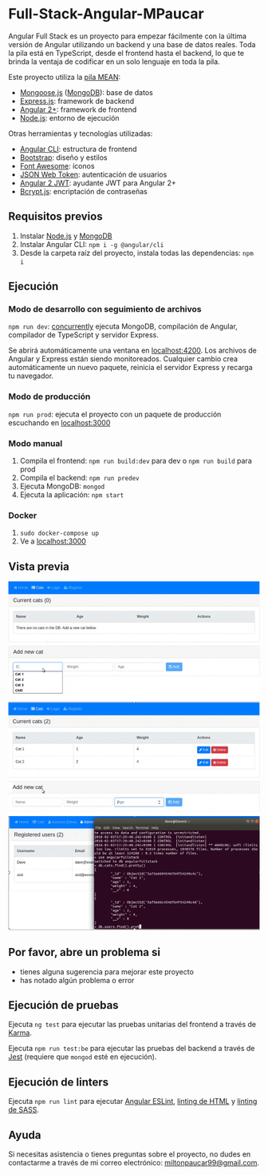 # Full-Stack-Angular-MPaucar

Angular Full Stack es un proyecto para empezar fácilmente con la última versión de Angular utilizando un backend y una base de datos reales. Toda la pila está en TypeScript, desde el frontend hasta el backend, lo que te brinda la ventaja de codificar en un solo lenguaje en toda la pila.

Este proyecto utiliza la [pila MEAN](https://es.wikipedia.org/wiki/MEAN_(paquete_de_software)):
* [Mongoose.js](http://www.mongoosejs.com) ([MongoDB](https://www.mongodb.com)): base de datos
* [Express.js](http://expressjs.com): framework de backend
* [Angular 2+](https://angular.io): framework de frontend
* [Node.js](https://nodejs.org): entorno de ejecución

Otras herramientas y tecnologías utilizadas:
* [Angular CLI](https://cli.angular.io): estructura de frontend
* [Bootstrap](http://www.getbootstrap.com): diseño y estilos
* [Font Awesome](http://fontawesome.com): íconos
* [JSON Web Token](https://jwt.io): autenticación de usuarios
* [Angular 2 JWT](https://github.com/auth0/angular2-jwt): ayudante JWT para Angular 2+
* [Bcrypt.js](https://github.com/dcodeIO/bcrypt.js): encriptación de contraseñas

## Requisitos previos
1. Instalar [Node.js](https://nodejs.org) y [MongoDB](https://www.mongodb.com)
2. Instalar Angular CLI: `npm i -g @angular/cli`
3. Desde la carpeta raíz del proyecto, instala todas las dependencias: `npm i`

## Ejecución
### Modo de desarrollo con seguimiento de archivos
`npm run dev`: [concurrently](https://github.com/kimmobrunfeldt/concurrently) ejecuta MongoDB, compilación de Angular, compilador de TypeScript y servidor Express.

Se abrirá automáticamente una ventana en [localhost:4200](http://localhost:4200). Los archivos de Angular y Express están siendo monitoreados. Cualquier cambio crea automáticamente un nuevo paquete, reinicia el servidor Express y recarga tu navegador.

### Modo de producción
`npm run prod`: ejecuta el proyecto con un paquete de producción escuchando en [localhost:3000](http://localhost:3000)

### Modo manual
1. Compila el frontend: `npm run build:dev` para dev o `npm run build` para prod
2. Compila el backend: `npm run predev`
3. Ejecuta MongoDB: `mongod`
4. Ejecuta la aplicación: `npm start`

### Docker
1. `sudo docker-compose up`
2. Ve a [localhost:3000](http://localhost:3000)

## Vista previa
![Vista previa](https://raw.githubusercontent.com/miltonAlan/Full-Stack-Angular-MPaucar/master/demo1.PNG "Vista previa 1")
![Vista previa](https://raw.githubusercontent.com/miltonAlan/Full-Stack-Angular-MPaucar/master/demo2.PNG "Vista previa 2")
![Vista previa](https://raw.githubusercontent.com/miltonAlan/Full-Stack-Angular-MPaucar/master/demo3.PNG "Vista previa 3")

## Por favor, abre un problema si
* tienes alguna sugerencia para mejorar este proyecto
* has notado algún problema o error

## Ejecución de pruebas
Ejecuta `ng test` para ejecutar las pruebas unitarias del frontend a través de [Karma](https://karma-runner.github.io).

Ejecuta `npm run test:be` para ejecutar las pruebas del backend a través de [Jest](https://jestjs.io/) (requiere que `mongod` esté en ejecución).

## Ejecución de linters
Ejecuta `npm run lint` para ejecutar [Angular ESLint](https://github.com/angular-eslint/angular-eslint), [linting de HTML](https://github.com/htmlhint/HTMLHint) y [linting de SASS](https://github.com/sasstools/sass-lint).

## Ayuda
Si necesitas asistencia o tienes preguntas sobre el proyecto, no dudes en contactarme a través de mi correo electrónico: [miltonpaucar99@gmail.com](mailto:miltonpaucar99@gmail.com).
